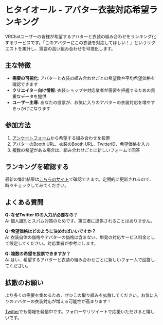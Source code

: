# ヒタイオール - アバター衣装対応希望ランキング

VRChatユーザーの皆様が希望するアバターと衣装の組み合わせをランキング化するサービスです。「このアバターにこの衣装を対応してほしい！」というリクエストを集計し、需要の高い組み合わせを可視化します。

## 主な特徴

- **需要の可視化**: アバターと衣装の組み合わせごとの希望数や平均希望価格を確認できます
- **クリエイター向け情報**: 衣装ショップや対応業者が需要を把握するための貴重なデータを提供
- **ユーザー主導**: あなたの投票が、お気に入りのアバターの衣装対応を増やすきっかけになります

## 参加方法

1. [アンケートフォーム](https://forms.gle/mibSYdmtqcaGkfQJ6)から希望する組み合わせを投票
2. アバターのBooth URL、衣装のBooth URL、TwitterID、希望価格を入力
3. 複数の希望がある場合は、組み合わせごとに新しいフォームで回答

## ランキングを確認する

最新の集計結果は[こちらのサイト](https://effulgent-pixie-ec7b1e.netlify.app/)で確認できます。定期的に更新されるので、時々チェックしてみてください。

## よくある質問

**Q: なぜTwitter IDの入力が必要なの？**  
A: 個人識別とスパム対策のためです。第三者に提供されることはありません。

**Q: 希望価格はどのように決めればいいですか？**  
A: 衣装自体の価格やアバターの価格は含まない、単発の対応サービス料金として設定してください。対応業者が参考にします。

**Q: 複数の希望を投票できますか？**  
A: はい、希望するアバターと衣装の組み合わせごとに新しいフォームで回答してください。

## 拡散のお願い

より多くの需要を集めるため、ぜひこの取り組みを拡散してください。お気に入りのアバターの衣装対応が増える可能性が高まります！

[Twitter](https://twitter.com/kafka_vr)でも情報を発信中です。フォローやリツイートで応援いただけると嬉しいです。

